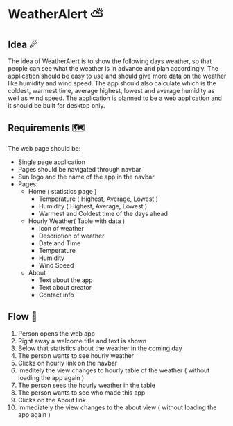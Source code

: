 # WeatherAlert ⛅
## Idea ☄
The idea of WeatherAlert is to show the following days weather, so that people can see what the weather is in advance and plan accordingly. The application should be easy to use and should give more data on the weather like humidity and wind speed. The app should also calculate which is the coldest, warmest time, average highest, lowest and average humidity as well as wind speed. The application is planned to be a web application and it should be built for desktop only.
## Requirements 🗺
The web page should be:
* Single page application
* Pages should be navigated through navbar
* Sun logo and the name of the app in the navbar
* Pages:
  * Home ( statistics page )
    * Temperature ( Highest, Average, Lowest )
    * Humidity ( Highest, Average, Lowest )
    * Warmest and Coldest time of the days ahead
  * Hourly Weather( Table with data )
    * Icon of weather
    * Description of weather
    * Date and Time
    * Temperature
    * Humidity
    * Wind Speed
  * About
    * Text about the app
    * Text about creator
    * Contact info
## Flow 🌈
1. Person opens the web app
2. Right away a welcome title and text is shown
3. Below that statistics about the weather in the coming day
4. The person wants to see hourly weather
5. Clicks on hourly link on the navbar
6. Imeditely the view changes to hourly table of the weather ( without loading the app again )
7. The person sees the hourly weather in the table 
8. The person wants to see who made this app
9. Clicks on the About link
10. Immediately the view changes to the about view ( without loading the app again )
